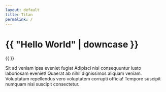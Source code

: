 ```yaml
---
layout: default
title: Titan
permalink: /
---
```

# {{ "Hello World" | downcase }}

{{ }}

Sit ad veniam ipsa eveniet fugiat Adipisci nisi consequuntur iusto laboriosam eveniet! Quaerat ab nihil dignissimos aliquam veniam. Voluptatum repellendus vero voluptatem corrupti officia! Tempore suscipit numquam nisi suscipit consectetur.
